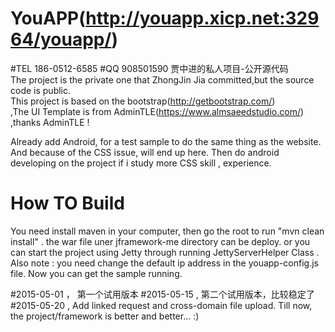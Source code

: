 # YouAPP(http://youapp.xicp.net:32964/youapp/)
#TEL 186-0512-6585
#QQ 908501590
贾中进的私人项目-公开源代码<br/>
The project is the private one that ZhongJin Jia committed,but the source code is public. <br/>
This project is based on the bootstrap(http://getbootstrap.com/) <br/>
,The UI Template is from AdminTLE(https://www.almsaeedstudio.com/) ,thanks AdminTLE !  

Already add Android, for a test sample to do the same thing as the website. <br/>
And because of the CSS issue, will end up here. Then do android developing on the project if i study more CSS skill , experience. <br/>

# How TO Build 
You need install maven in your computer, then go the root to run "mvn clean install" . the war file uner jframework-me directory can be deploy. or you can start the project using Jetty through running JettyServerHelper Class .  Also note : you need change the default ip address in the youapp-config.js file. Now you can get the sample running. 

#2015-05-01 ， 第一个试用版本 
#2015-05-15 ,  第二个试用版本，比较稳定了
#2015-05-20 , Add linked request and cross-domain file upload. 
Till now, the project/framework is better and better... :)
